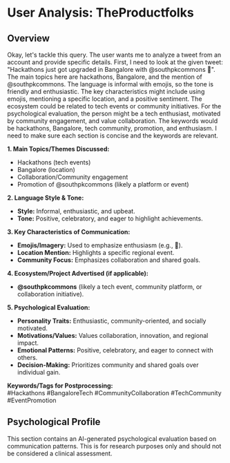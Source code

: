 # User Analysis: TheProductfolks

## Overview

<think>
Okay, let's tackle this query. The user wants me to analyze a tweet from an account and provide specific details. First, I need to look at the given tweet: "Hackathons just got upgraded in Bangalore with @southpkcommons 💯". The main topics here are hackathons, Bangalore, and the mention of @southpkcommons. The language is informal with emojis, so the tone is friendly and enthusiastic. The key characteristics might include using emojis, mentioning a specific location, and a positive sentiment. The ecosystem could be related to tech events or community initiatives. For the psychological evaluation, the person might be a tech enthusiast, motivated by community engagement, and value collaboration. The keywords would be hackathons, Bangalore, tech community, promotion, and enthusiasm. I need to make sure each section is concise and the keywords are relevant.
</think>

**1. Main Topics/Themes Discussed:**  
- Hackathons (tech events)  
- Bangalore (location)  
- Collaboration/Community engagement  
- Promotion of @southpkcommons (likely a platform or event)  

**2. Language Style & Tone:**  
- **Style:** Informal, enthusiastic, and upbeat.  
- **Tone:** Positive, celebratory, and eager to highlight achievements.  

**3. Key Characteristics of Communication:**  
- **Emojis/Imagery:** Used to emphasize enthusiasm (e.g., 💯).  
- **Location Mention:** Highlights a specific regional event.  
- **Community Focus:** Emphasizes collaboration and shared goals.  

**4. Ecosystem/Project Advertised (if applicable):**  
- **@southpkcommons** (likely a tech event, community platform, or collaboration initiative).  

**5. Psychological Evaluation:**  
- **Personality Traits:** Enthusiastic, community-oriented, and socially motivated.  
- **Motivations/Values:** Values collaboration, innovation, and regional impact.  
- **Emotional Patterns:** Positive, celebratory, and eager to connect with others.  
- **Decision-Making:** Prioritizes community and shared goals over individual gain.  

**Keywords/Tags for Postprocessing:**  
#Hackathons #BangaloreTech #CommunityCollaboration #TechCommunity #EventPromotion

## Psychological Profile

This section contains an AI-generated psychological evaluation based on communication patterns. This is for research purposes only and should not be considered a clinical assessment.